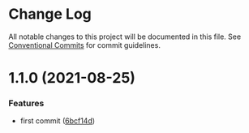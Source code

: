 # Change Log

All notable changes to this project will be documented in this file.
See [Conventional Commits](https://conventionalcommits.org) for commit guidelines.

# 1.1.0 (2021-08-25)


### Features

* first commit ([6bcf14d](https://github.com/joeguo911/widgets/commit/6bcf14d3510b84dc666128c0344a789ee8f2fb15))
